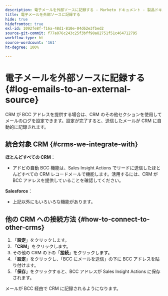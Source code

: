 ```yaml
---
description: 電子メールを外部ソースに記録する - Marketo ドキュメント - 製品ドキュメント
title: 電子メールを外部ソースに記録する
hide: true
hidefromtoc: true
exl-id: 1092fe8f-f16a-48d1-810e-04d62e3fbed2
source-git-commit: f77a076c243c25f3bff98a82751f51c464712795
workflow-type: ht
source-wordcount: '161'
ht-degree: 100%

---
```


# 電子メールを外部ソースに記録する {#log-emails-to-an-external-source}

CRM が BCC アドレスを提供する場合は、CRM のその他セクションを使用してメールのログを設定できます。設定が完了すると、送信したメールが CRM に自動的に記録されます。

## 統合対象 CRM {#crms-we-integrate-with}

**ほとんどすべての CRM**：

* アドビの自動 BCC 機能は、Sales Insight Actions でリードに送信したほとんどすべての CRM レコードメールで機能します。活用するには、CRM が BCC アドレスを提供していることを確認してください。

**Salesforce**：

* 上記以外にもいろいろな機能があります。

## 他の CRM への接続方法 {#how-to-connect-to-other-crms}

1. 「**設定**」をクリックします。
1. 「**CRM**」をクリックします。
1. その他の CRM の下の「**接続**」をクリックします。
1. 「**設定**」をクリックし、「BCC にメールを送信」の下に BCC アドレスを貼り付けます。
1. 「**保存**」をクリックすると、BCC アドレスが Sales Insight Actions に保存されます。

メールが BCC 経由で CRM に記録されるようになります。
